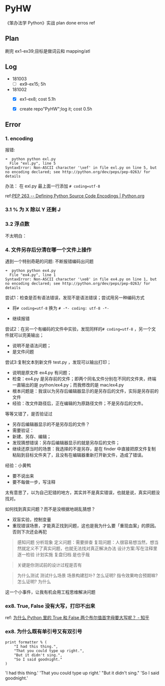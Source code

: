 # PyHW
《笨办法学 Python》实战
plan done erros ref


## Plan
刷完 ex1-ex39;目标是做词云和 mapping/atl

## Log

- 181003
    + [ ] ex9-ex15; 5h
- 181002
    - [x] ex1-ex8; cost 5.1h
    - [x] create repo"PyHW";log it; cost 0.5h



## Error

### 1. encoding
报错:

```
➜  python python exl.py
  File "exl.py", line 5
SyntaxError: Non-ASCII character '\xef' in file exl.py on line 5, but no encoding declared; see http://python.org/dev/peps/pep-0263/ for details

```
 
办法：
在 exl.py 最上面一行添加
`# coding=utf-8`

ref:[PEP 263 -- Defining Python Source Code Encodings | Python.org](https://www.python.org/dev/peps/pep-0263/)

### 3.1 % 为 X 除以 Y 还剩 J
### 3.2 浮点数
不太明白：

### 4. 文件另存后分清在哪一个文件上操作 
遇到一个特别奇葩的问题: 不断报错编码出问题

```
➜  python python ex4.py
  File "ex4.py", line 1
SyntaxError: Non-ASCII character '\xe8' in file ex4.py on line 1, but no encoding declared; see http://python.org/dev/peps/pep-0263/ for details
```

尝试1：检查是否有语法错误，发现不是语法错误；尝试用另一种编码方式

- 将`# coding=utf-8` 换为 `# -*- coding: utf-8 -*-`

- 继续报错

尝试2：在另一个有编码的文件中实验，发现同样的`# coding=utf-8` ，另一个文件就可以完美输出；

- 说明不是语法问题；
- 是文件问题



尝试3:复制文本到新文件 test.py ，发现可以输出打印；

- 说明是原文件 ex4.py 有问题；
- 检查：ex4.py 是另存前的文件；即两个同名文件分别在不同的文件夹，终端一直输出的是 python/ex4.py；而我修改的是 mac/ex4.py 	
- 根本问题是：我误以为另存后编辑器显示的是另存后的文件，实际是另存前的文件 
- 经验：改文件路径后，正在编辑的为原路径文件；不是另存后的文件。


等等又错了，是否验证过

- 另存后编辑器显示的不是另存后的文件？
- 需要验证：
- 新建、另存、编辑；
- 发现猜想错误：另存后编辑器显示的就是另存后的文件；
- 继续还原当时的场景：我选择的不是另存，是在 finder 中直接把原文件复制粘贴到目标文件夹了，且没有在编辑器重新打开新文件，造成了错误。


经验：小黄鸭
- 要不说出来
- 要不每做一步，写注释

太有意思了，以为自己犯错的地方，其实并不是真实错误，也就是说，真实问题没找对。

如何找到真实问题？而不是没根据地胡乱猜想？
- 双盲实验，控制变量
- 重现错误场景，才能真正找到问题，这也是我为什么要「重现血案」的原因。否则下次还会再犯


> 感知问题
> 分析现象
> 定义问题：需要排查
> 复现问题：人很容易想当然，想当然就定义不了真实问题，也就无法找对真正解决办法
> 设计方案:写在注释里
> 逐一检验
> 计划实施
> 复盘归档
> 是也乎哉


> 关键是你测试前的设计过程是否有

> 为什么测试
> 测试什么场景
> 场景构建怼卟?
> 怎么证明?
> 指令效果吻合预期嘛? 怎么证明?
> 为什么

这一个小事件，让我有机会用工程思维解决问题

### ex8. True, False 没有大写，打印不出来
ref: [为什么 Python 里的 True 和 False 两个布尔值首字母要大写呢？ - 知乎](https://www.zhihu.com/question/22564380)

### ex8. 为什么既有单引号又有双引号
```
print formatter % (
	"I had this thing.",
	"That you could type up right.",
	"But it didn't sing.",
	"So I said goodnight."
)
```

'I had this thing.' 'That you could type up right.' "But it didn't sing." 'So I said goodnight.'




